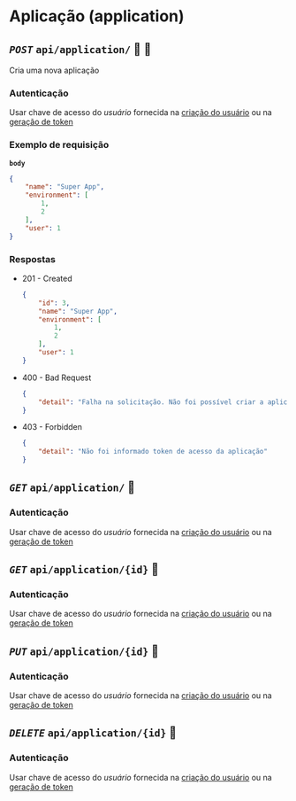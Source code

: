 # Aplicação (application)

## *`POST`* `api/application/` :closed_lock_with_key: :key:

Cria uma nova aplicação

### Autenticação

Usar chave de acesso do *usuário* fornecida na [criação do usuário](#usuário-user) ou na [geração de token](#chave-de-acesso-do-usuário-user_token)

### Exemplo de requisição

**`body`**
```json
{
    "name": "Super App",
    "environment": [
        1,
        2
    ],
    "user": 1
}
```

### Respostas

- 201 - Created
    ```json
    {
        "id": 3,
        "name": "Super App",
        "environment": [
            1,
            2
        ],
        "user": 1
    }
    ```

- 400 - Bad Request
    ```json
    {
        "detail": "Falha na solicitação. Não foi possível criar a aplicação"
    }
    ```

- 403 - Forbidden
    ```json
    {
        "detail": "Não foi informado token de acesso da aplicação"
    }

## *`GET`* `api/application/` :closed_lock_with_key:

### Autenticação

Usar chave de acesso do *usuário* fornecida na [criação do usuário](#usuário-user) ou na [geração de token](#chave-de-acesso-do-usuário-user_token)


## *`GET`* `api/application/{id}` :closed_lock_with_key:

### Autenticação

Usar chave de acesso do *usuário* fornecida na [criação do usuário](#usuário-user) ou na [geração de token](#chave-de-acesso-do-usuário-user_token)


## *`PUT`* `api/application/{id}` :closed_lock_with_key:

### Autenticação

Usar chave de acesso do *usuário* fornecida na [criação do usuário](#usuário-user) ou na [geração de token](#chave-de-acesso-do-usuário-user_token)


## *`DELETE`* `api/application/{id}` :closed_lock_with_key:

### Autenticação

Usar chave de acesso do *usuário* fornecida na [criação do usuário](#usuário-user) ou na [geração de token](#chave-de-acesso-do-usuário-user_token)
